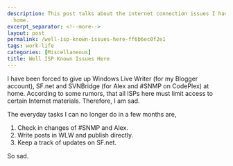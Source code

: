 ```yaml
---
description: This post talks about the internet connection issues I have to face at
  home.
excerpt_separator: <!--more-->
layout: post
permalink: /well-isp-known-issues-here-ff6b6ec0f2e1
tags: work-life
categories: [Miscellaneous]
title: Well ISP Known Issues Here
---
```

I have been forced to give up Windows Live Writer (for my Blogger account), SF.net and SVNBridge (for Alex and #SNMP on CodePlex) at home. According to some rumors, that all ISPs here must limit access to certain Internet materials. Therefore, I am sad.

The everyday tasks I can no longer do in a few months are,

1. Check in changes of #SNMP and Alex.
1. Write posts in WLW and publish directly.
1. Keep a track of updates on SF.net.

So sad.
<!--more-->